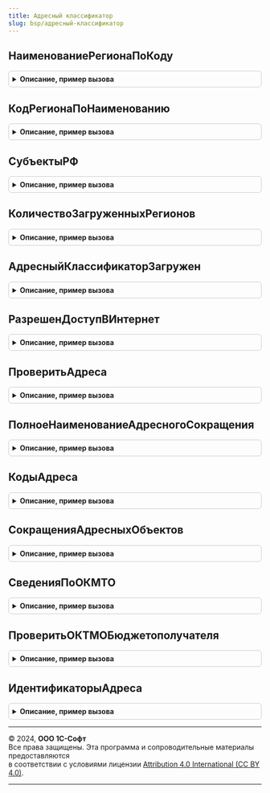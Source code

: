 ```yaml
---
title: Адресный классификатор
slug: bsp/адресный-классификатор
---
```



## НаименованиеРегионаПоКоду
<details style="margin: 1em 0; padding: 0.5em; border: 1px solid #ccc; border-radius: 6px;">

<summary style="font-weight: bold; cursor: pointer;">Описание, пример вызова</summary>

```bsl

// Определяет полное наименование региона по его коду.
//
// Параметры:
//    КодСубъектаРФ - Число
//                  - Строка - код региона. Например, 50.
//
// Возвращаемое значение:
//    Строка       - наименование региона согласно ГАР. Например, "Московская область" или "Московская обл".
//    Неопределено - если регион не существует.
//
Функция НаименованиеРегионаПоКоду(КодСубъектаРФ) Экспорт
```

Пример вызова
```bsl
Результат = АдресныйКлассификатор.НаименованиеРегионаПоКоду(КодСубъектаРФ) 
```
</details>

## КодРегионаПоНаименованию
<details style="margin: 1em 0; padding: 0.5em; border: 1px solid #ccc; border-radius: 6px;">

<summary style="font-weight: bold; cursor: pointer;">Описание, пример вызова</summary>

```bsl

// Возвращает код региона по наименованию.
//
// Параметры:
//    Название - Строка - наименование или полное наименование (с сокращением) региона.
//                        Например, "Московская" или Московская обл".
//
// Возвращаемое значение:
//    Число        - код региона, например, 50.
//    Неопределено - если указанный регион не существует.
//
Функция КодРегионаПоНаименованию(Название) Экспорт
```

Пример вызова
```bsl
Результат = АдресныйКлассификатор.КодРегионаПоНаименованию(Название) 
```
</details>

## СубъектыРФ
<details style="margin: 1em 0; padding: 0.5em; border: 1px solid #ccc; border-radius: 6px;">

<summary style="font-weight: bold; cursor: pointer;">Описание, пример вызова</summary>

```bsl

// Возвращает информацию о субъектах РФ определенных в федеральной информационной адресной системе.
//
// Возвращаемое значение:
//     ТаблицаЗначений - сведения о субъектах(регионах) РФ:
//       * КодСубъектаРФ  - Число                   - код субъекта, например 77 для Москвы.
//       * Наименование   - Строка                  - наименование субъекта. Например "Московская".
//       * ТипОбъекта     - Строка                  - сокращение субъекта. Например "обл".
//       * ПочтовыйИндекс - Число                   - индекс региона. Если 0 - то индекс не определен.
//       * Идентификатор  - УникальныйИдентификатор - уникальный идентификационный код адресного объекта.
//       * Сокращение     - Строка                  - устарело. Следует использовать свойство ТипОбъекта.
//
Функция СубъектыРФ() Экспорт
```

Пример вызова
```bsl
Результат = АдресныйКлассификатор.СубъектыРФ() 
```
</details>

## КоличествоЗагруженныхРегионов
<details style="margin: 1em 0; padding: 0.5em; border: 1px solid #ccc; border-radius: 6px;">

<summary style="font-weight: bold; cursor: pointer;">Описание, пример вызова</summary>

```bsl

// Возвращает количество загруженных в адресный классификатор субъектов РФ.
// Из-за проверки доступности веб-сервиса выполнение функции может занимать 7 секунд.
// Поэтому для исключения зависаний пользовательского интерфейса, например при открытии формы,
// следует вызвать в фоновом задании.
// Т.к. при использовании веб-сервиса фирмы "1С" предоставляющего через Интернет сведения об
// адресах РФ в формате адресного классификатора, всегда доступны адресные сведения по всем регионам РФ,
// то возвращает общее количество субъектов РФ.
//
// Возвращаемое значение:
//    Число - количество субъектов РФ, содержащих загруженные адресные сведения в адресном классификаторе.
//
Функция КоличествоЗагруженныхРегионов() Экспорт
```

Пример вызова
```bsl
Результат = АдресныйКлассификатор.КоличествоЗагруженныхРегионов() 
```
</details>

## АдресныйКлассификаторЗагружен
<details style="margin: 1em 0; padding: 0.5em; border: 1px solid #ccc; border-radius: 6px;">

<summary style="font-weight: bold; cursor: pointer;">Описание, пример вызова</summary>

```bsl

// Определяет наличие адресных сведений в адресном классификаторе.
// Из-за проверки доступности веб-сервиса выполнение функции может занимать 7 секунд.
// Поэтому для исключения зависаний пользовательского интерфейса, например при открытии формы,
// функцию следует вызвать в фоновом задании.
// При использовании веб-сервиса фирмы "1С" предоставляющего через Интернет сведения об
// адресах РФ в формате адресного классификатора, всегда возвращает Истина, если подключена интернет-поддержка пользователей.
//
// Возвращаемое значение:
//     Булево - Истина, если адресный классификатор содержит сведения хотя бы по одному региону
//              или подключен и доступен веб-сервис.
//              Ложь, если адресные сведения отсутствуют, а веб-сервис недоступен.
//
Функция АдресныйКлассификаторЗагружен() Экспорт
```

Пример вызова
```bsl
Результат = АдресныйКлассификатор.АдресныйКлассификаторЗагружен() 
```
</details>

## РазрешенДоступВИнтернет
<details style="margin: 1em 0; padding: 0.5em; border: 1px solid #ccc; border-radius: 6px;">

<summary style="font-weight: bold; cursor: pointer;">Описание, пример вызова</summary>

```bsl

// Возвращает разрешение на доступ к веб-сервису адресов через сеть Интернет.
// Если доступ запрещен, то подбор и проверка адресов использует только загруженные данные в приложение.
// Изменение доступа выполняется в разделе Администрирование - Интернет-поддержка и сервисы.
//
// Возвращаемое значение:
//   Булево - если Истина, то доступ к веб-сервису разрешен.
//
Функция РазрешенДоступВИнтернет() Экспорт
```

Пример вызова
```bsl
Результат = АдресныйКлассификатор.РазрешенДоступВИнтернет() 
```
</details>

## ПроверитьАдреса
<details style="margin: 1em 0; padding: 0.5em; border: 1px solid #ccc; border-radius: 6px;">

<summary style="font-weight: bold; cursor: pointer;">Описание, пример вызова</summary>

```bsl

// Проверяет адреса на соответствие адресному классификатору
// и возвращает подходящие варианты, содержащие сведения об адресе.
// При проверке адреса через веб-сервиса выполнение функции может занимать 20 секунд.
// Поэтому для исключения зависаний пользовательского интерфейса, например при открытии формы,
// функцию следует вызвать в фоновом задании.
//
// Параметры:
//     Адреса - Массив - проверяемые адреса. Содержит структуры с полями:
//         * Адрес                          - проверяемый адрес во внутреннем формате JSON или в XML,
//                                            соответствующем XDTO-пакету Адрес (HTTP://www.v8.1c.ru/ssl/contactinfo),
//                                            или его XML-сериализация, соответствующая структуре XDTO-пакета.
//
// Возвращаемое значение:
//     Массив - результаты анализа. Каждый элемент массива содержит структуры с полями:
//       * Ошибки   - Массив     - описание ошибок поиска в классификаторе. Состоит из массива структур с полями:
//           ** Ключ      - Строка - служебный идентификатор места ошибки (путь XPath в объекте XDTO).
//           ** Текст     - Строка - текст ошибки.
//           ** Подсказка - Строка - текст возможного исправления ошибки.
//       * Варианты - Массив     - устарело. Содержит описание найденных вариантов в виде массива структур с полями:
//           ** Идентификатор    - УникальныйИдентификатор - уникальный идентификационный код адресного объекта.
//           ** Индекс           - Число - почтовый индекс адресного объекта.
//           ** КодКЛАДР         - Число - код КЛАДР ближайшего объекта.
//           ** OKATO            - Число - код общероссийского классификатора объектов административно-территориального деления.
//           ** ОКТМО            - Число - код общероссийского классификатора территорий муниципальных образований.
//           ** КодИФНСФЛ        - Строка - код инспекции ФНС обслуживающей физических лиц.
//           ** КодИФНСЮЛ        - Строка - код инспекции ФНС обслуживающей юридические лица.
//           ** КодУчасткаИФНСФЛ - Строка - код территориального участка инспекции ФНС обслуживающей физических лиц.
//           ** КодУчасткаИФНСЮЛ - Строка - код территориального участка инспекции ФНС обслуживающей юридические лица.
//
// Пример:
//     СтруктураПроверки = Новый Структура("Адрес", Адрес);
//     РезультатыПроверки = АдресныйКлассификатор.ПроверитьАдреса(ОбщегоНазначенияКлиентСервер.ЗначениеВМассиве(СтруктураПроверки));
//
//     Если РезультатыПроверки.Количество() > 0 И РезультатыПроверки.Варианты.Количество() > 0 Тогда
//      	КодКЛАДР = РезультатыПроверки.Варианты[0].КодКЛАДР;
//     КонецЕсли;
//
Функция ПроверитьАдреса(Адреса) Экспорт
```

Пример вызова
```bsl
Результат = АдресныйКлассификатор.ПроверитьАдреса(Адреса) 
```
</details>

## ПолноеНаименованиеАдресногоСокращения
<details style="margin: 1em 0; padding: 0.5em; border: 1px solid #ccc; border-radius: 6px;">

<summary style="font-weight: bold; cursor: pointer;">Описание, пример вызова</summary>

```bsl

// Возвращает полное наименование адресного объекта по его сокращению.
// Если уровень не указан, то возвращает первое найденное совпадение.
//
// Параметры:
//  АдресноеСокращение - Строка - сокращение адресного объекта. Например, "г".
//  Уровень            - Число - код уровня адресного объекта. Например, для уровня города 4.
//
// Возвращаемое значение:
//  Строка       - полное наименование адресного объекта. Например, "город".
//  Неопределено - если указанное сокращение не существует.
//
Функция ПолноеНаименованиеАдресногоСокращения(АдресноеСокращение, Уровень = Неопределено) Экспорт
```

Пример вызова
```bsl
Результат = АдресныйКлассификатор.ПолноеНаименованиеАдресногоСокращения(АдресноеСокращение, Уровень);
```
</details>

## КодыАдреса
<details style="margin: 1em 0; padding: 0.5em; border: 1px solid #ccc; border-radius: 6px;">

<summary style="font-weight: bold; cursor: pointer;">Описание, пример вызова</summary>

```bsl

// Возвращает коды адрес (ОКТМО, ОКАТО, налоговых инспекций ФНС и др.) и
// уникальные идентификационные коды адресного объекта и дома.
// Кода не будут заполнены, если адрес не соответствует адресному классификатору или содержит адресные поля без идентификаторов.
// При получении кодов через веб-сервиса выполнение функции может занимать 20 секунд.
// Поэтому для исключения зависаний пользовательского интерфейса, например при открытии формы,
// функцию следует вызвать в фоновом задании.
// Если при попытке получения кодов через веб-сервис он оказывается недоступен или доступ к нему запрещен пользователем,
// то функция возвращает структуру с пустыми полями.
// Проверить, разрешен ли администратором доступ к веб-сервису адресов можно с помощью функции РазрешенДоступВИнтернет.
//
// Параметры:
//  Адрес    - Строка - адрес во внутреннем формате JSON или XML, соответствующий структуре XDTO-пакета Адрес.
//  Источник - Строка - источник получения кодов адреса:
//             "Сервис1С" - коды будут получены через веб-сервис "1С" предоставляющий сведения об адресах РФ в формате
//                          адресного классификатора;
//             "ЗагруженныеДанные" - сначала будет попытка определить коды по загруженным данным адресного классификатора,
//                                   а затем, если коды не были определены, то они будут получены через веб-сервис "1С".
//             Если параметр не указан, то определение кодов будет аналогично параметру ЗагруженныеДанные.
// Возвращаемое значение:
//  Структура - коды адреса. Если адрес не существует, то поля структуры содержат пустые значения:
//      * Идентификатор - Строка - уникальный идентификационный код адресного объекта.
//      * ИдентификаторДома - Строка - уникальный идентификационный код дома(здания) адресного объекта.
//      * КодКЛАДР - Строка - код классификатор адресов России (КЛАДР).
//      * КодИФНСФЛ - Строка - код инспекции ФНС, обслуживающей физических лиц.
//      * КодИФНСЮЛ - Строка - код инспекции ФНС, обслуживающей юридические лица.
//      * КодУчасткаИФНСФЛ - Строка - код территориального участка инспекции ФНС, обслуживающей физических лиц.
//      * КодУчасткаИФНСЮЛ - Строка - код территориального участка инспекции ФНС, обслуживающей юридические лица.
//      * OKATO - Строка - код общероссийского классификатора объектов административно-территориального деления.
//      * ОКТМО - Строка - код общероссийского классификатора территорий муниципальных образований.
//      * ОКТМОБюджетополучателя- Строка - код бюджетополучателя общероссийского классификатора
//                                         территорий муниципальных образований.
//
Функция КодыАдреса(Адрес, Источник = Неопределено) Экспорт
```

Пример вызова
```bsl
Результат = АдресныйКлассификатор.КодыАдреса(Адрес, Источник);
```
</details>

## СокращенияАдресныхОбъектов
<details style="margin: 1em 0; padding: 0.5em; border: 1px solid #ccc; border-radius: 6px;">

<summary style="font-weight: bold; cursor: pointer;">Описание, пример вызова</summary>

```bsl

// Возвращает соответствие полных наименований адресных объектов и их сокращения.
//
// Параметры:
//  НаименованияАдресныхОбъектов - Массив из Строка - полные наименования адресных объектов.
//  	Если передан пустой массив, то будут возвращен полный список наименований и сокращений.
//
// Возвращаемое значение:
//  Соответствие из КлючИЗначение:
//   * Ключ - Строка - полное наименование адресного объекта.
//   * Значение - Строка - сокращение адресного объекта.
//
Функция СокращенияАдресныхОбъектов(НаименованияАдресныхОбъектов) Экспорт
```

Пример вызова
```bsl
Результат = АдресныйКлассификатор.СокращенияАдресныхОбъектов(НаименованияАдресныхОбъектов) 
```
</details>

## СведенияПоОКМТО
<details style="margin: 1em 0; padding: 0.5em; border: 1px solid #ccc; border-radius: 6px;">

<summary style="font-weight: bold; cursor: pointer;">Описание, пример вызова</summary>

```bsl

// Возвращает сведения об адресе по коду ОКТМО, который состоит из 8 или 11 цифр.
//
// Параметры:
//   ОКТМО - Соответствие - код общероссийского классификатора территорий муниципальных образований.
//
// Возвращаемое значение:
//   Структура:
//   * КодРегиона       - Строка - код региона РФ.
//   * Регион           - Строка - текстовое представление региона РФ.
//   * РегионТипПолный  - Строка - полное наименование типа региона. Например: "область".
//   * РегионТипКраткий - Строка - краткое наименование типа региона. Например: "обл".
//   * ИдентификаторРегиона- УникальныйИдентификатор
//                         - Неопределено - идентификационный код региона.
//   * МуниципальныйРайон - Строка - текстовое представление муниципального района для адреса по муниципальному делению.
//   * МуниципальныйРайонТипПолный - Строка - полное наименование типа муниципального района по муниципальному
//                                                 делению. Например: "городской округ".
//   * МуниципальныйРайонТипКраткий - Строка - краткое наименование типа муниципального района для адреса по
//                                                  муниципальному делению. Например: "мун.р-н".
//   * ИдентификаторМуниципальногоРайона- УникальныйИдентификатор
//                                      - Неопределено - идентификационный код муниципального район.
//   * КодМуниципальногоРайона - Строка - код муниципального района: 1- муниципальный район; 2- городской округ;
//                           3 - внутригородская территория  города федерального значения; 4 - муниципальный округ.
//                                        Если не удалось определить код, то возвращается пустая строка.
//   * Поселение          - Строка - текстовое представление поселения у адресов по муниципальному делению.
//   * ПоселениеТипПолный - Строка - полное наименование типа сельского поселения по муниципальному делению.
//                                         Например: "сельское поселение".
//   * ПоселениеТипКраткий - Строка - краткое наименование типа муниципального района для адреса по муниципальному
//                                    делению. Например: "с. п.".
//   * ИдентификаторПоселения- УникальныйИдентификатор
//                           - Неопределено - идентификационный код поселения.
//   * КодПоселения - Строка - код поселения: 1 - городское поселение; 2 - сельское поселение; 3-  межселенная
//                             территория в составе муниципального района; 4 - внутригородской район городского округа;
//   * НаселенныйПункт - Строка - текстовое представление населенного пункта.
//   * НаселенныйПунктТипПолный - Строка - полное наименование типа населенного пункта. Например: "деревня".
//   * НаселенныйПунктТипКраткий - Строка - краткое наименование типа  населенного пункта. Например: "д".
//   * ИдентификаторНаселенногоПункта- УникальныйИдентификатор
//                                   - Неопределено - идентификационный код населенного пункта.
//   * Территория - Строка - текстовое представление территории (элемент планировочной структуры).
//   * ТерриторияТипПолный - Строка - полное наименование типа территории. Например: "Гаражно-строительный кооп.".
//   * ТерриторияТипКраткий - Строка - краткое наименование типа территории. Например: "гск".
//   * ИдентификаторТерритории- УникальныйИдентификатор
//                            - Неопределено - идентификационный код территории.
//   * ПочтовыйИндекс - Число -  почтовый индекс.
//   * OKATO - Строка - код общероссийского классификатора объектов административно-территориального деления.
//   * КодКЛАДР - Строка - код классификатор адресов России (КЛАДР).
//   * КодИФНСФЛ - Строка - код инспекции ФНС, обслуживающей физических лиц.
//   * КодИФНСЮЛ - Строка - код инспекции ФНС, обслуживающей юридические лица.
//   * КодУчасткаИФНСФЛ - Строка - код территориального участка инспекции ФНС, обслуживающей физических лиц.
//   * КодУчасткаИФНСЮЛ - Строка - код территориального участка инспекции ФНС, обслуживающей юридические лица.
//
Функция СведенияПоОКМТО(ОКТМО) Экспорт
```

Пример вызова
```bsl
Результат = АдресныйКлассификатор.СведенияПоОКМТО(ОКТМО) 
```
</details>

## ПроверитьОКТМОБюджетополучателя
<details style="margin: 1em 0; padding: 0.5em; border: 1px solid #ccc; border-radius: 6px;">

<summary style="font-weight: bold; cursor: pointer;">Описание, пример вызова</summary>

```bsl

// Проверяет корректность ОКМТО бюджетополучателей.
//
// Для проверки ОКТМО бюджетополучателей требуется подключение к Интернет-поддержке пользователей и наличие
// постоянного соединения с интернетом, т.к. адресные сведения, загруженные в приложение, не используются.
// Проверка выполняется порциям по 100 значений за один запросу к веб-сервису, поэтому рекомендуется выполнять
// ее в фоновом режиме.
// При получении ответа от веб-сервиса отличного от успешного (код 200 ОК) выполнение функции прерывается
// и возвращается ошибка. Поэтому если в данных результата отсутствует ОКТМО бюджетополучателя,
// то он не было проверен из-за ошибок работы с веб-сервисом.
//
// Параметры:
//  ОКТМОБюджетополучателей - Массив из Строка - список ОКТМО бюджетополучателей.
//                          - Строка -  ОКТМО бюджетополучателя.
//
// Возвращаемое значение:
//  Структура:
//    * Отказ - Булево - если Истина, то при получении ОКТМО бюджетополучателя через веб-сервис возникла ошибка.
//    * ПредставлениеОшибкиДляПользователя - Строка - текст ошибки для отображения пользователю.
//    * ИнформацияОбОшибке - ИнформацияОбОшибке - структурированная информация об ошибке.
//    * Данные - Соответствие из КлючИЗначение:
//      ** Ключ - Строка - ОКТМО бюджетополучателя.
//      ** Значение - Структура:
//         *** Успешно  - Булево - если Истина, то код ОКТМО бюджетополучателей корректный;
//         *** ТекстОшибки - Строка - текст ошибки, если ОКТМО некорректный;
//         *** МуниципальныеОбразования - Массив из Строка - список муниципальных образований, принадлежащих данному ОКТМО.
//
Функция ПроверитьОКТМОБюджетополучателя(ОКТМОБюджетополучателей) Экспорт
```

Пример вызова
```bsl
Результат = АдресныйКлассификатор.ПроверитьОКТМОБюджетополучателя(ОКТМОБюджетополучателей) 
```
</details>

## ИдентификаторыАдреса
<details style="margin: 1em 0; padding: 0.5em; border: 1px solid #ccc; border-radius: 6px;">

<summary style="font-weight: bold; cursor: pointer;">Описание, пример вызова</summary>

```bsl

// Возвращает идентификационный код дома и адресного объекта с помощью веб-сервиса фирмы 1С предоставляющего
// сведения об адресах РФ в формате адресного классификатора. Для получения идентификаторов требуется подключение
// к Интернет-поддержке пользователей и наличие постоянного соединения с интернетом,
// т.к. адресные сведения, загруженные в приложение, не используются.
//
// Параметры:
//   Адрес                               - Строка - XML соответствующий структуре XDTO-пакета Адрес, содержащий адрес,
//                                                  для которого требуется определить идентификационные коды.
// Возвращаемое значение:
//   Структура:
//       * ИдентификаторАдресногоОбъекта - УникальныйИдентификатор - идентификационный код адресного объекта (улицы,
//                                                                   нас. пункта).
//       * ИдентификаторДома             - УникальныйИдентификатор - идентификационный код дома адресного объекта.
//       * Отказ                         - Булево - если Истина, то при работе с веб-сервисом возникла ошибка.
//       * ПодробноеПредставлениеОшибки  - Строка - полное описание ошибки, если при работе с веб-сервисом возникла
//                                                  ошибка, иначе Неопределено.
//       * КраткоеПредставлениеОшибки    - Строка - краткое описание ошибки, если при работе с веб-сервисом возникла
//                                                  ошибка, иначе Неопределено.
//
Функция ИдентификаторыАдреса(Адрес) Экспорт
```

Пример вызова
```bsl
Результат = АдресныйКлассификатор.ИдентификаторыАдреса(Адрес) 
```
</details>

---

© 2024, **ООО 1С-Софт**  
Все права защищены. Эта программа и сопроводительные материалы предоставляются  
в соответствии с условиями лицензии [Attribution 4.0 International (CC BY 4.0)](https://creativecommons.org/licenses/by/4.0/legalcode).

---
